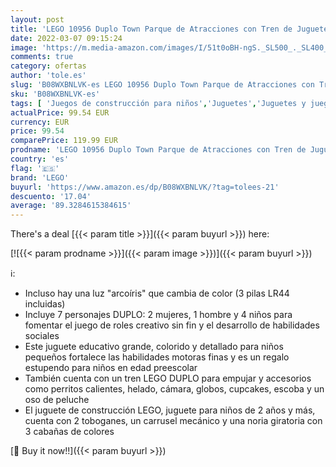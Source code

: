 ```yaml
---
layout: post
title: 'LEGO 10956 Duplo Town Parque de Atracciones con Tren de Juguete  Set de Construcción para Niños +2 Años'
date: 2022-03-07 09:15:24
image: 'https://m.media-amazon.com/images/I/51t0oBH-ngS._SL500_._SL400_.jpg'
comments: true
category: ofertas
author: 'tole.es'
slug: 'B08WXBNLVK-es LEGO 10956 Duplo Town Parque de Atracciones con Tren de...'
sku: 'B08WXBNLVK-es'
tags: [ 'Juegos de construcción para niños','Juguetes','Juguetes y juegos','Sets de construcción','lego', ]
actualPrice: 99.54 EUR
currency: EUR
price: 99.54
comparePrice: 119.99 EUR
prodname: 'LEGO 10956 Duplo Town Parque de Atracciones con Tren de Juguete  Set de Construcción para Niños +2 Años'
country: 'es'
flag: '🇪🇸'
brand: 'LEGO'
buyurl: 'https://www.amazon.es/dp/B08WXBNLVK/?tag=tolees-21'
descuento: '17.04'
average: '89.3284615384615'
---
```


There's a deal [{{< param title >}}]({{< param buyurl >}})  here:

[![{{< param prodname >}}]({{< param image >}})]({{< param buyurl >}})

ℹ️:

- Incluso hay una luz "arcoíris" que cambia de color (3 pilas LR44 incluidas)
- Incluye 7 personajes DUPLO: 2 mujeres, 1 hombre y 4 niños para fomentar el juego de roles creativo sin fin y el desarrollo de habilidades sociales
- Este juguete educativo grande, colorido y detallado para niños pequeños fortalece las habilidades motoras finas y es un regalo estupendo para niños en edad preescolar
- También cuenta con un tren LEGO DUPLO para empujar y accesorios como perritos calientes, helado, cámara, globos, cupcakes, escoba y un oso de peluche
- El juguete de construcción LEGO, juguete para niños de 2 años y más, cuenta con 2 toboganes, un carrusel mecánico y una noria giratoria con 3 cabañas de colores

[🛒 Buy it now!!]({{< param buyurl >}})
